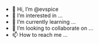 - 👋 Hi, I’m @evspice
- 👀 I’m interested in ...
- 🌱 I’m currently learning ...
- 💞️ I’m looking to collaborate on ...
- 📫 How to reach me ...

<!---
evspice/evspice is a ✨ special ✨ repository because its `README.md` (this file) appears on your GitHub profile.
You can click the Preview link to take a look at your changes.
--->
